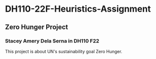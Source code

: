 # DH110-22F-Heuristics-Assignment


## Zero Hunger Project
### Stacey Amery Dela Serna in DH110 F22

This project is about UN's sustainability goal Zero Hunger. 
